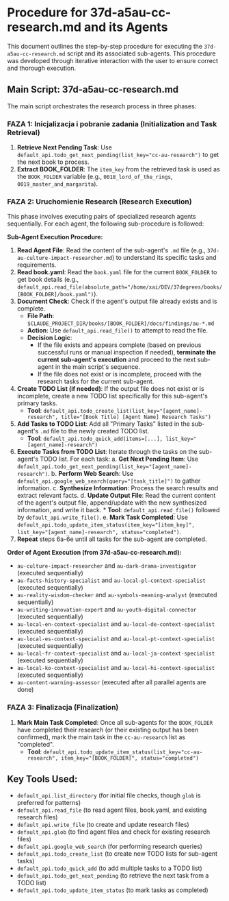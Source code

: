 # Procedure for 37d-a5au-cc-research.md and its Agents

This document outlines the step-by-step procedure for executing the `37d-a5au-cc-research.md` script and its associated sub-agents. This procedure was developed through iterative interaction with the user to ensure correct and thorough execution.

## Main Script: 37d-a5au-cc-research.md

The main script orchestrates the research process in three phases:

### FAZA 1: Inicjalizacja i pobranie zadania (Initialization and Task Retrieval)
1.  **Retrieve Next Pending Task**: Use `default_api.todo_get_next_pending(list_key="cc-au-research")` to get the next book to process.
2.  **Extract BOOK_FOLDER**: The `item_key` from the retrieved task is used as the `BOOK_FOLDER` variable (e.g., `0018_lord_of_the_rings`, `0019_master_and_margarita`).

### FAZA 2: Uruchomienie Research (Research Execution)
This phase involves executing pairs of specialized research agents sequentially. For each agent, the following sub-procedure is followed:

**Sub-Agent Execution Procedure:**
1.  **Read Agent File**: Read the content of the sub-agent's `.md` file (e.g., `37d-au-culture-impact-researcher.md`) to understand its specific tasks and requirements.
2.  **Read book.yaml**: Read the `book.yaml` file for the current `BOOK_FOLDER` to get book details (e.g., `default_api.read_file(absolute_path="/home/xai/DEV/37degrees/books/[BOOK_FOLDER]/book.yaml")`).
3.  **Document Check**: Check if the agent's output file already exists and is complete.
    *   **File Path**: `$CLAUDE_PROJECT_DIR/books/[BOOK_FOLDER]/docs/findings/au-*.md`
    *   **Action**: Use `default_api.read_file()` to attempt to read the file.
    *   **Decision Logic**:
        *   If the file exists and appears complete (based on previous successful runs or manual inspection if needed), **terminate the current sub-agent's execution** and proceed to the next sub-agent in the main script's sequence.
        *   If the file does not exist or is incomplete, proceed with the research tasks for the current sub-agent.
4.  **Create TODO List (if needed)**: If the output file does not exist or is incomplete, create a new TODO list specifically for this sub-agent's primary tasks.
    *   **Tool**: `default_api.todo_create_list(list_key="[agent_name]-research", title="[Book Title] [Agent Name] Research Tasks")`
5.  **Add Tasks to TODO List**: Add all "Primary Tasks" listed in the sub-agent's `.md` file to the newly created TODO list.
    *   **Tool**: `default_api.todo_quick_add(items=[...], list_key="[agent_name]-research")`
6.  **Execute Tasks from TODO List**: Iterate through the tasks on the sub-agent's TODO list. For each task:
    a.  **Get Next Pending Item**: Use `default_api.todo_get_next_pending(list_key="[agent_name]-research")`.
    b.  **Perform Web Search**: Use `default_api.google_web_search(query="[task_title]")` to gather information.
    c.  **Synthesize Information**: Process the search results and extract relevant facts.
    d.  **Update Output File**: Read the current content of the agent's output file, append/update with the new synthesized information, and write it back.
        *   **Tool**: `default_api.read_file()` followed by `default_api.write_file()`.
    e.  **Mark Task Completed**: Use `default_api.todo_update_item_status(item_key="[item_key]", list_key="[agent_name]-research", status="completed")`.
7.  **Repeat** steps 6a-6e until all tasks for the sub-agent are completed.

**Order of Agent Execution (from 37d-a5au-cc-research.md):**
*   `au-culture-impact-researcher` and `au-dark-drama-investigator` (executed sequentially)
*   `au-facts-history-specialist` and `au-local-pl-context-specialist` (executed sequentially)
*   `au-reality-wisdom-checker` and `au-symbols-meaning-analyst` (executed sequentially)
*   `au-writing-innovation-expert` and `au-youth-digital-connector` (executed sequentially)
*   `au-local-en-context-specialist` and `au-local-de-context-specialist` (executed sequentially)
*   `au-local-es-context-specialist` and `au-local-pt-context-specialist` (executed sequentially)
*   `au-local-fr-context-specialist` and `au-local-ja-context-specialist` (executed sequentially)
*   `au-local-ko-context-specialist` and `au-local-hi-context-specialist` (executed sequentially)
*   `au-content-warning-assessor` (executed after all parallel agents are done)

### FAZA 3: Finalizacja (Finalization)
1.  **Mark Main Task Completed**: Once all sub-agents for the `BOOK_FOLDER` have completed their research (or their existing output has been confirmed), mark the main task in the `cc-au-research` list as "completed".
    *   **Tool**: `default_api.todo_update_item_status(list_key="cc-au-research", item_key="[BOOK_FOLDER]", status="completed")`

## Key Tools Used:
*   `default_api.list_directory` (for initial file checks, though `glob` is preferred for patterns)
*   `default_api.read_file` (to read agent files, book.yaml, and existing research files)
*   `default_api.write_file` (to create and update research files)
*   `default_api.glob` (to find agent files and check for existing research files)
*   `default_api.google_web_search` (for performing research queries)
*   `default_api.todo_create_list` (to create new TODO lists for sub-agent tasks)
*   `default_api.todo_quick_add` (to add multiple tasks to a TODO list)
*   `default_api.todo_get_next_pending` (to retrieve the next task from a TODO list)
*   `default_api.todo_update_item_status` (to mark tasks as completed)

